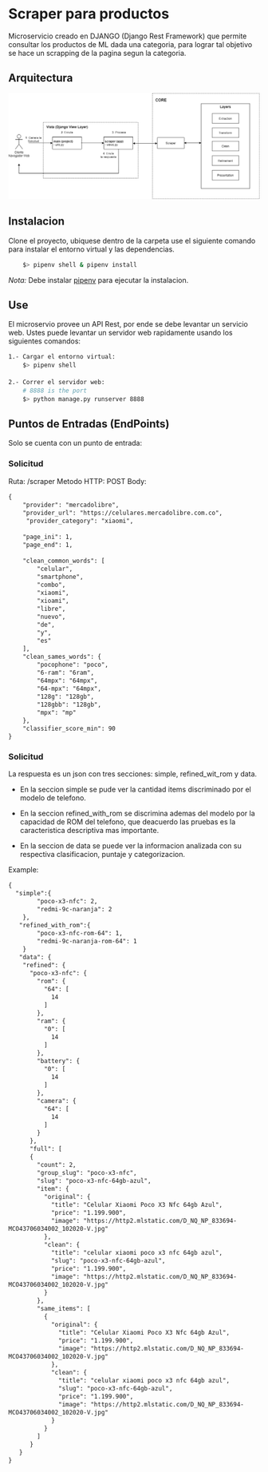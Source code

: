 # Scraper para productos

Microservicio creado en DJANGO (Django Rest Framework) que permite consultar los productos de ML dada una categoria, para lograr tal objetivo se hace un scrapping de la pagina segun la categoria.

## Arquitectura

![Arquitectura](arquitectura.png)

## Instalacion

Clone el proyecto, ubiquese dentro de la carpeta use el siguiente comando para instalar el entorno virtual y las dependencias.

```bash
    $> pipenv shell & pipenv install
```

*Nota:* Debe instalar [pipenv](https://pypi.org/project/pipenv/) para ejecutar la instalacion.
## Use

El microservio provee un API Rest, por ende se debe levantar un servicio web. Ustes puede levantar un servidor web rapidamente usando los siguientes comandos: 

```bash
1.- Cargar el entorno virtual:
    $> pipenv shell

2.- Correr el servidor web:
    # 8888 is the port
    $> python manage.py runserver 8888
```

## Puntos de Entradas (EndPoints)

Solo se cuenta con un punto de entrada:

### Solicitud
Ruta: /scraper
Metodo HTTP: POST
Body:
```
{
    "provider": "mercadolibre",
    "provider_url": "https://celulares.mercadolibre.com.co",
     "provider_category": "xiaomi",
	
	"page_ini": 1,
	"page_end": 1,
	
    "clean_common_words": [
        "celular",
        "smartphone",
        "combo",
        "xiaomi",
        "xioami",
        "libre",
        "nuevo",
        "de",
        "y",
        "es"
    ],
    "clean_sames_words": {
        "pocophone": "poco",
        "6-ram": "6ram",
        "64mpx": "64mpx",
        "64-mpx": "64mpx",
        "128g": "128gb",
        "128gbb": "128gb",
        "mpx": "mp"
    },
    "classifier_score_min": 90
}
```

### Solicitud

La respuesta es un json con tres secciones: simple, refined_wit_rom y data.

- En la seccion simple se pude ver la cantidad items discriminado por el modelo de telefono.

- En la seccion refined_with_rom se discrimina ademas del modelo por la capacidad de ROM del telefono, que deacuerdo las pruebas es la caracteristica descriptiva mas importante.

- En la seccion de data se puede ver la informacion analizada con su respectiva clasificacion, puntaje y categorizacion.

Example:

```
{
  "simple":{
        "poco-x3-nfc": 2,
        "redmi-9c-naranja": 2
    },
   "refined_with_rom":{
        "poco-x3-nfc-rom-64": 1,
        "redmi-9c-naranja-rom-64": 1
    }
   "data": {
    "refined": {
      "poco-x3-nfc": {
        "rom": {
          "64": [
            14
          ]
        },
        "ram": {
          "0": [
            14
          ]
        },
        "battery": {
          "0": [
            14
          ]
        },
        "camera": {
          "64": [
            14
          ]
        }
      },
      "full": [
      {
        "count": 2,
        "group_slug": "poco-x3-nfc",
        "slug": "poco-x3-nfc-64gb-azul",
        "item": {
          "original": {
            "title": "Celular Xiaomi Poco X3 Nfc 64gb Azul",
            "price": "1.199.900",
            "image": "https://http2.mlstatic.com/D_NQ_NP_833694-MCO43706034002_102020-V.jpg"
          },
          "clean": {
            "title": "celular xiaomi poco x3 nfc 64gb azul",
            "slug": "poco-x3-nfc-64gb-azul",
            "price": "1.199.900",
            "image": "https://http2.mlstatic.com/D_NQ_NP_833694-MCO43706034002_102020-V.jpg"
          }
        },
        "same_items": [
          {
            "original": {
              "title": "Celular Xiaomi Poco X3 Nfc 64gb Azul",
              "price": "1.199.900",
              "image": "https://http2.mlstatic.com/D_NQ_NP_833694-MCO43706034002_102020-V.jpg"
            },
            "clean": {
              "title": "celular xiaomi poco x3 nfc 64gb azul",
              "slug": "poco-x3-nfc-64gb-azul",
              "price": "1.199.900",
              "image": "https://http2.mlstatic.com/D_NQ_NP_833694-MCO43706034002_102020-V.jpg"
            }
          }
        ]
      }
   }
}
```
